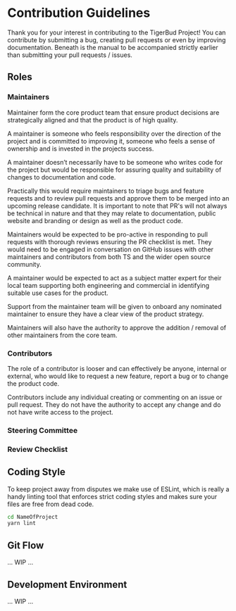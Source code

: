 # Contribution Guidelines

Thank you for your interest in contributing to the TigerBud Project!
You can contribute by submitting a bug, creating pull requests or even by improving documentation. Beneath is the manual to be accompanied strictly earlier than submitting your pull requests / issues.

## Roles

### Maintainers

Maintainer form the core product team that ensure product decisions are strategically aligned and that the product is of high quality.

A maintainer is someone who feels responsibility over the direction of the project and is committed to improving it, someone who feels a sense of ownership and is invested in the projects success.

A maintainer doesn’t necessarily have to be someone who writes code for the project but would be responsible for assuring quality and suitability of changes to documentation and code.

Practically this would require maintainers to triage bugs and feature requests and to review pull requests and approve them to be merged into an upcoming release candidate. It is important to note that PR's will not always be technical in nature and that they may relate to documentation, public website and branding or design as well as the product code.

Maintainers would be expected to be pro-active in responding to pull requests with thorough reviews ensuring the PR checklist is met. They would need to be engaged in conversation on GitHub issues with other maintainers and contributors from both TS and the wider open source community.

A maintainer would be expected to act as a subject matter expert for their local team supporting both engineering and commercial in identifying suitable use cases for the product.

Support from the maintainer team will be given to onboard any nominated maintainer to ensure they have a clear view of the product strategy.

Maintainers will also have the authority to approve the addition / removal of other maintainers from the core team.

### Contributors

The role of a contributor is looser and can effectively be anyone, internal or external, who would like to request a new feature, report a bug or to change the product code.

Contributors include any individual creating or commenting on an issue or pull request. They do not have the authority to accept any change and do not have write access to the project.

### Steering Committee

### Review Checklist

## Coding Style

To keep project away from disputes we make use of ESLint, which is really a handy linting tool that enforces strict coding styles and makes sure your files are free from dead code.

``` bash
cd NameOfProject
yarn lint
```

## Git Flow

... WIP ...

## Development Environment

... WIP ...
